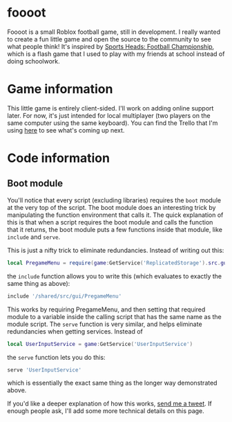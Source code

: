 # foooot
Foooot is a small Roblox football game, still in development. I really wanted to create a fun little game and open the source to the community to see what people think! It's inspired by [Sports Heads: Football Championship](http://www.mousebreaker.com/game/sport-heads-football-championship), which is a flash game that I used to play with my friends at school instead of doing schoolwork.

# Game information
This little game is entirely client-sided. I'll work on adding online support later. For now, it's just intended for local multiplayer (two players on the same computer using the same keyboard).
You can find the Trello that I'm using [here](https://trello.com/b/BPD5vjHT) to see what's coming up next.

# Code information
## Boot module
You'll notice that every script (excluding libraries) requires the `boot` module at the very top of the script. The boot module does an interesting trick by manipulating the function environment that calls it. The quick explanation of this is that when a script requires the boot module and calls the function that it returns, the boot module puts a few functions inside that module, like `include` and `serve`.

This is just a nifty trick to eliminate redundancies. Instead of writing out this:
```lua
local PregameMenu = require(game:GetService('ReplicatedStorage').src.gui.PregameMenu)
```
the `include` function allows you to write this (which evaluates to exactly the same thing as above):
```lua
include '/shared/src/gui/PregameMenu'
```
This works by requiring PregameMenu, and then setting that required module to a variable inside the calling script that has the same name as the module script. The `serve` function is very similar, and helps eliminate redundancies when getting services. Instead of
```lua
local UserInputService = game:GetService('UserInputService')
```
the `serve` function lets you do this:
```lua
serve 'UserInputService'
```
which is essentially the exact same thing as the longer way demonstrated above.

If you'd like a deeper explanation of how this works, [send me a tweet](http://twitter.com/biostreem). If enough people ask, I'll add some more technical details on this page.
